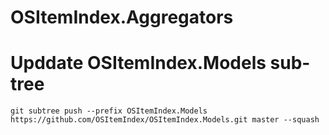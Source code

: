# OSItemIndex.Aggregators

# Upddate OSItemIndex.Models sub-tree
`git subtree push --prefix OSItemIndex.Models https://github.com/OSItemIndex/OSItemIndex.Models.git master --squash`
